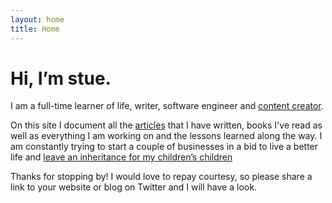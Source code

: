 ```yaml
---
layout: home
title: Home
---
```


# Hi, I’m stue. 

I am a full-time learner of life, writer, software engineer and [content creator](https://www.youtube.com/@stuartelimu). 

On this site I document all the [articles](/blog) that I have written, books I've read as well as everything I am working on and the lessons learned along the way. I am constantly trying to start a couple of businesses in a bid to live a better life and [leave an inheritance for my children’s children](https://www.biblegateway.com/passage/?search=Proverbs+13%3A22&version=NIV)

Thanks for stopping by! I would love to repay courtesy, so please share a link to your website or blog on Twitter and I will have a look. 

<div class="mb-2"></div>
